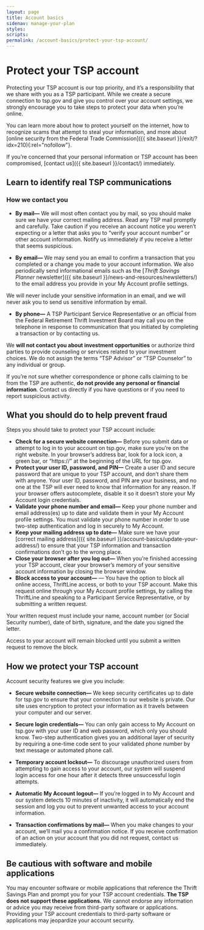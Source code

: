 ```yaml
---
layout: page
title: Account basics
sidenav: manage-your-plan
styles:
scripts:
permalink: /account-basics/protect-your-tsp-account/
---
```



# Protect your TSP account

Protecting your TSP account is our top priority, and it’s a responsibility that we share with you as a TSP participant. While we create a secure connection to tsp.gov and give you control over your account settings, we strongly encourage you to take steps to protect your data when you’re online.

You can learn more about how to protect yourself on the internet, how to recognize scams that attempt to steal your information, and more about [online security from the Federal Trade Commission]({{ site.baseurl }}/exit/?idx=210){:rel="nofollow"}.

If you’re concerned that your personal information or TSP account has been compromised, [contact us]({{ site.baseurl }}/contact/) immediately.


## Learn to identify real TSP communications
### How we contact you

+ **By mail—** We will most often contact you by mail, so you should make sure we have your correct mailing address. Read any TSP mail promptly and carefully. Take caution if you receive an account notice you weren’t expecting or a letter that asks you to “verify your account number” or other account information. Notify us immediately if you receive a letter that seems suspicious.

+ **By email—** We may send you an email to confirm a transaction that you completed or a change you made to your account information. We also periodically send informational emails such as the [_Thrift Savings Planner_ newsletter]({{ site.baseurl }}/news-and-resources/newsletters/) to the email address you provide in your My Account profile settings.

We will never include your sensitive information in an email, and we will never ask you to send us sensitive information by email.

+ **By phone—** A TSP Participant Service Representative or an official from the Federal Retirement Thrift Investment Board may call you on the telephone in response to communication that you initiated by completing a transaction or by contacting us.

We **will not contact you about investment opportunities** or authorize third parties to provide counseling or services related to your investment choices. We do not assign the terms “TSP Advisor” or “TSP Counselor” to any individual or group.

If you’re not sure whether correspondence or phone calls claiming to be from the TSP are authentic, **do not provide any personal or financial information**. Contact us directly if you have questions or if you need to report suspicious activity.

## What you should do to help prevent fraud

Steps you should take to protect your TSP account include:

+ **Check for a secure website connection—** Before you submit data or attempt to log in to your account on tsp.gov, make sure you’re on the right website. In your browser’s address bar, look for a lock icon, a green bar, or “https://” at the beginning of the URL for tsp.gov.
+ **Protect your user ID, password, and PIN—** Create a user ID and secure password that are unique to your TSP account, and don’t share them with anyone. Your user ID, password, and PIN are your business, and no one at the TSP will ever need to know that information for any reason. If your browser offers autocomplete, disable it so it doesn’t store your My Account login credentials.
+ **Validate your phone number and email—** Keep your phone number and email address(es) up to date and validate them in your My Account profile settings. You must validate your phone number in order to use two-step authentication and log in securely to My Account.
+ **Keep your mailing address up to date—** Make sure we have your [correct mailing address]({{ site.baseurl }}/account-basics/update-your-address/) to ensure that your TSP information and transaction confirmations don’t go to the wrong place.
+ **Close your browser after you log out—** When you’re finished accessing your TSP account, clear your browser’s memory of your sensitive account information by closing the browser window.
+ **Block access to your account—** — You have the option to block all online access, ThriftLine access, or both to your TSP account. Make this request online through your My Account profile settings, by calling the ThriftLine and speaking to a Participant Service Representative, or by submitting a written request.

Your written request must include your name, account number (or Social Security number), date of birth, signature, and the date you signed the letter.

Access to your account will remain blocked until you submit a written request to remove the block.


## How we protect your TSP account

Account security features we give you include:

+ **Secure website connection—** We keep security certificates up to date for tsp.gov to ensure that your connection to our website is private. Our site uses encryption to protect your information as it travels between your computer and our server.  

+ **Secure login credentials—** You can only gain access to My Account on tsp.gov with your user ID and web password, which only you should know. Two-step authentication gives you an additional layer of security by requiring a one-time code sent to your validated phone number by text message or automated phone call.

+ **Temporary account lockout—** To discourage unauthorized users from attempting to gain access to your account, our system will suspend login access for one hour after it detects three unsuccessful login attempts.

+ **Automatic My Account logout—** If you’re logged in to My Account and our system detects 10 minutes of inactivity, it will automatically end the session and log you out to prevent unwanted access to your account information.

+ **Transaction confirmations by mail—** When you make changes to your account, we’ll mail you a confirmation notice. If you receive confirmation of an action on your account that you did not request, contact us immediately.

## Be cautious with software and mobile applications

You may encounter software or mobile applications that reference the Thrift Savings Plan and prompt you for your TSP account credentials. **The TSP does not support these applications.** We cannot endorse any information or advice you may receive from third-party software or applications. Providing your TSP account credentials to third-party software or applications may jeopardize your account security.
